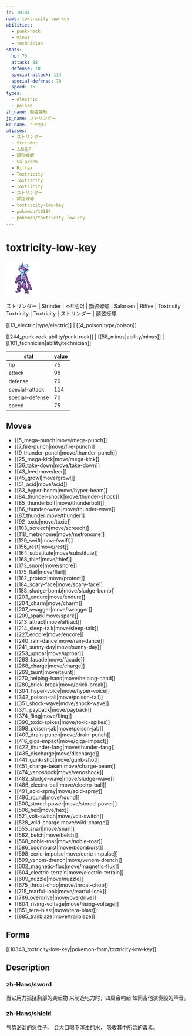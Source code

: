 ```yaml
---
id: 10184
name: toxtricity-low-key
abilities:
  - punk-rock
  - minus
  - technician
stats:
  hp: 75
  attack: 98
  defense: 70
  special-attack: 114
  special-defense: 70
  speed: 75
types:
  - electric
  - poison
zh_name: 颤弦蝾螈
jp_name: ストリンダー
kr_name: 스트린더
aliases:
  - ストリンダー
  - Strinder
  - 스트린더
  - 顫弦蠑螈
  - Salarsen
  - Riffex
  - Toxtricity
  - Toxtricity
  - Toxtricity
  - ストリンダー
  - 颤弦蝾螈
  - toxtricity-low-key
  - pokemon/10184
  - pokemon/toxtricity-low-key
---
```

# toxtricity-low-key

![](https://raw.githubusercontent.com/PokeAPI/sprites/master/sprites/pokemon/10184.png)

ストリンダー | Strinder | 스트린더 | 顫弦蠑螈 | Salarsen | Riffex | Toxtricity | Toxtricity | Toxtricity | ストリンダー | 颤弦蝾螈

[[13_electric|type/electric]] | [[4_poison|type/poison]]

[[244_punk-rock|ability/punk-rock]] | [[58_minus|ability/minus]] | [[101_technician|ability/technician]]

|stat|value|
|---|---|
|hp|75|
|attack|98|
|defense|70|
|special-attack|114|
|special-defense|70|
|speed|75|


## Moves

- [[5_mega-punch|move/mega-punch]]
- [[7_fire-punch|move/fire-punch]]
- [[9_thunder-punch|move/thunder-punch]]
- [[25_mega-kick|move/mega-kick]]
- [[36_take-down|move/take-down]]
- [[43_leer|move/leer]]
- [[45_growl|move/growl]]
- [[51_acid|move/acid]]
- [[63_hyper-beam|move/hyper-beam]]
- [[84_thunder-shock|move/thunder-shock]]
- [[85_thunderbolt|move/thunderbolt]]
- [[86_thunder-wave|move/thunder-wave]]
- [[87_thunder|move/thunder]]
- [[92_toxic|move/toxic]]
- [[103_screech|move/screech]]
- [[118_metronome|move/metronome]]
- [[129_swift|move/swift]]
- [[156_rest|move/rest]]
- [[164_substitute|move/substitute]]
- [[168_thief|move/thief]]
- [[173_snore|move/snore]]
- [[175_flail|move/flail]]
- [[182_protect|move/protect]]
- [[184_scary-face|move/scary-face]]
- [[188_sludge-bomb|move/sludge-bomb]]
- [[203_endure|move/endure]]
- [[204_charm|move/charm]]
- [[207_swagger|move/swagger]]
- [[209_spark|move/spark]]
- [[213_attract|move/attract]]
- [[214_sleep-talk|move/sleep-talk]]
- [[227_encore|move/encore]]
- [[240_rain-dance|move/rain-dance]]
- [[241_sunny-day|move/sunny-day]]
- [[253_uproar|move/uproar]]
- [[263_facade|move/facade]]
- [[268_charge|move/charge]]
- [[269_taunt|move/taunt]]
- [[270_helping-hand|move/helping-hand]]
- [[280_brick-break|move/brick-break]]
- [[304_hyper-voice|move/hyper-voice]]
- [[342_poison-tail|move/poison-tail]]
- [[351_shock-wave|move/shock-wave]]
- [[371_payback|move/payback]]
- [[374_fling|move/fling]]
- [[390_toxic-spikes|move/toxic-spikes]]
- [[398_poison-jab|move/poison-jab]]
- [[409_drain-punch|move/drain-punch]]
- [[416_giga-impact|move/giga-impact]]
- [[422_thunder-fang|move/thunder-fang]]
- [[435_discharge|move/discharge]]
- [[441_gunk-shot|move/gunk-shot]]
- [[451_charge-beam|move/charge-beam]]
- [[474_venoshock|move/venoshock]]
- [[482_sludge-wave|move/sludge-wave]]
- [[486_electro-ball|move/electro-ball]]
- [[491_acid-spray|move/acid-spray]]
- [[496_round|move/round]]
- [[500_stored-power|move/stored-power]]
- [[506_hex|move/hex]]
- [[521_volt-switch|move/volt-switch]]
- [[528_wild-charge|move/wild-charge]]
- [[555_snarl|move/snarl]]
- [[562_belch|move/belch]]
- [[568_noble-roar|move/noble-roar]]
- [[586_boomburst|move/boomburst]]
- [[598_eerie-impulse|move/eerie-impulse]]
- [[599_venom-drench|move/venom-drench]]
- [[602_magnetic-flux|move/magnetic-flux]]
- [[604_electric-terrain|move/electric-terrain]]
- [[609_nuzzle|move/nuzzle]]
- [[675_throat-chop|move/throat-chop]]
- [[715_tearful-look|move/tearful-look]]
- [[786_overdrive|move/overdrive]]
- [[804_rising-voltage|move/rising-voltage]]
- [[851_tera-blast|move/tera-blast]]
- [[885_trailblaze|move/trailblaze]]

## Forms



[[10343_toxtricity-low-key|pokemon-form/toxtricity-low-key]]

## Description

### zh-Hans/sword

当它用力抓挠胸部的突起物
来制造电力时，四周会响起
如同吉他演奏般的声音。

### zh-Hans/shield

气势汹汹的急性子。
会大口喝下浑浊的水，
吸收其中所含的毒素。


